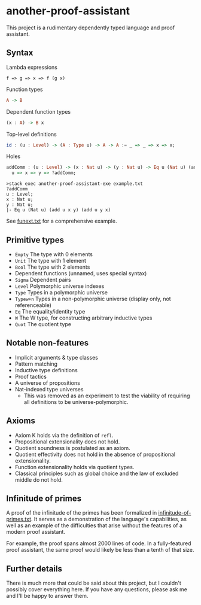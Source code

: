 # another-proof-assistant

This project is a rudimentary dependently typed language and proof assistant.

## Syntax

Lambda expressions

```
f => g => x => f (g x)
```

Function types

```hs
A -> B
```

Dependent function types

```hs
(x : A) -> B x
```

Top-level definitions

```hs
id : (u : Level) -> (A : Type u) -> A -> A := _ => _ => x => x;
```

Holes

```hs
addComm : (u : Level) -> (x : Nat u) -> (y : Nat u) -> Eq u (Nat u) (add u x y) (add u y x) :=
  u => x => y => ?addComm;
```

```
>stack exec another-proof-assistant-exe example.txt
?addComm
u : Level;
x : Nat u;
y : Nat u;
|- Eq u (Nat u) (add u x y) (add u y x)
```

See [funext.txt](funext.txt) for a comprehensive example.

## Primitive types

- `Empty` The type with 0 elements
- `Unit` The type with 1 element
- `Bool` The type with 2 elements
- Dependent functions (unnamed, uses special syntax)
- `Sigma` Dependent pairs
- `Level` Polymorphic universe indexes
- `Type` Types in a polymorphic universe
- `Typew+n` Types in a non-polymorphic universe (display only, not referenceable)
- `Eq` The equality/identity type
- `W` The W type, for constructing arbitrary inductive types
- `Quot` The quotient type

## Notable non-features

- Implicit arguments & type classes
- Pattern matching
- Inductive type definitions
- Proof tactics
- A universe of propositions
- Nat-indexed type universes
  - This was removed as an experiment to test the viability of requiring all definitions to be universe-polymorphic.

## Axioms

- Axiom K holds via the definition of `refl`.
- Propositional extensionality does not hold.
- Quotient soundness is postulated as an axiom.
- Quotient effectivity does not hold in the absence of propositional extensionality.
- Function extensionality holds via quotient types.
- Classical principles such as global choice and the law of excluded middle do not hold.

## Infinitude of primes

A proof of the infinitude of the primes has been formalized in [infinitude-of-primes.txt](infinitude-of-primes.txt). It serves as a demonstration of the language's capabilities, as well as an example of the difficulties that arise without the features of a modern proof assistant.

For example, the proof spans almost 2000 lines of code. In a fully-featured proof assistant, the same proof would likely be less than a tenth of that size.

## Further details

There is much more that could be said about this project, but I couldn't possibly cover everything here. If you have any questions, please ask me and I'll be happy to answer them.